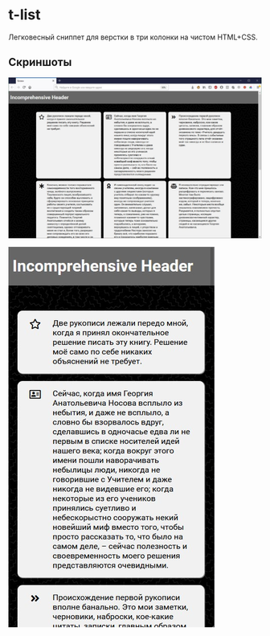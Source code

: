 # t-list

Легковесный сниппет для верстки в три колонки на чистом HTML+CSS.

## Скриншоты

![На десктопе](https://raw.githubusercontent.com/taviskaron/t-list/master/screenshots/screenshot1.jpg)

![На мобильном устройстве](https://raw.githubusercontent.com/taviskaron/t-list/master/screenshots/screenshot2.jpg)
